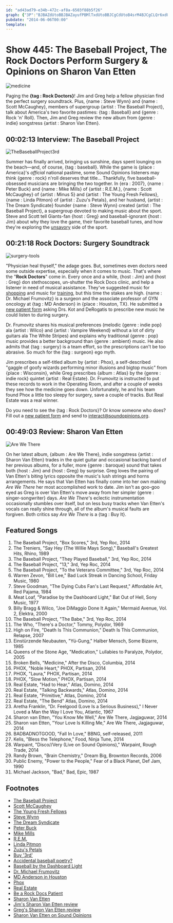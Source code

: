 ```yaml
---
id: "ad43ad79-e34b-472c-af8a-6503f88b5f26"
graph: {"3P":"BJBAZdUtoBBJBAZayufPBMlTxdUtoBBJCgCdUtoB4srM4BJCgCLQr6xdUtoB4srM4LQr6xSD8QjdUtoBJ4IAuSD8QjSD8QjomfQ1JP3hoQ3S6ZJP3hodUtoBBFtCNQ3S6ZQ3S6ZdUtoB","ZI":"","29R":"97qipVhgYuLv1hgVhgYuLv1hgSIDLuLv1hgn7q2k97qipX6cfd97qipBHm1G"}
pubdate: "2014-06-06T00:00"
template: 
---
```






# Show 445: The Baseball Project, The Rock Doctors Perform Surgery & Opinions on Sharon Van Etten

![medicine](https://static.soundopinions.org/images/2014/rockdoc_web.jpg)

Paging the **{tag : Rock Doctors}**! Jim and Greg help a fellow physician find the perfect surgery soundtrack. Plus, {name : Steve Wynn} and {name : Scott McCaughey}, members of supergroup {artist : The Baseball Project}, talk about America's two favorite pastimes: {tag : Baseball} and {genre : Rock 'n' Roll}. Then, Jim and Greg review the new album from {genre : indie} songstress {artist : Sharon Van Etten}.



## 00:02:13 Interview: The Baseball Project

![TheBaseballProject3rd](https://static.soundopinions.org/assets/445/3P0.jpg)

Summer has finally arrived, bringing us sunshine, days spent lounging on the beach—and, of course, {tag : baseball}. While the game is {place : America}'s *official* national pastime, some Sound Opinions listeners may think {genre : rock} n'roll deserves that title… Thankfully, five baseball-obsessed musicians are bringing the two together. In {era : 2007}, {name : Peter Buck} and {name : Mike Mills} of {artist : R.E.M.}, {name : Scott McCaughey} of {artist : Minus 5} and {artist : The Young Fresh Fellows}, {name : Linda Pitmon} of {artist : Zuzu's Petals}, and her husband, {artist : The Dream Syndicate} founder {name : Steve Wynn} created {artist : The Baseball Project}, a supergroup devoted to making music about the sport. Steve and Scott tell Giants-fan {host : Greg} and baseball-ignorant {host : Jim} about why they love the game, their favorite baseball tunes, and how they're exploring the [unsavory](http://lyrics.wikia.com/The_Baseball_Project:13) side of the sport.



## 00:21:18 Rock Doctors: Surgery Soundtrack

![surgery-tools](https://static.soundopinions.org/assets/445/ZI0.jpg)

"Physician heal thyself," the adage goes. But, sometimes even doctors need some outside expertise, especially when it comes to music. That's where the "**Rock Doctors**" come in. Every once and a while, {host : Jim} and {host : Greg} don stethoscopes, un-shutter the Rock Docs clinic, and help a listener in need of musical assistance. They've suggested music for [shopping](/show/259/#rockdoctors) and music for [training](/show/406/#rockdoctors), but this time the stakes are high. {name : Dr. Michael Frumovitz} is a surgeon and the associate professor of GYN oncology at {tag : MD Anderson} in {place : Houston, TX}. He submitted a [new patient form](http://www.soundopinions.org/rockdocsform.pdf) asking Drs. Kot and DeRogatis to prescribe new music he could listen to during surgery.

Dr. Frumovitz shares his musical preferences (melodic {genre : indie pop} ala {artist : Wilco} and {artist : Vampire Weekend} without a lot of dirty guitars ala The White Stripes) and explains why traditional {genre : pop} music provides a better background than {genre : ambient} music. He also admits that {tag : surgery} is a team effort, so the prescriptions can't be too abrasive. So much for the {tag : surgeon} ego myth.

Jim prescribes a self-titled album by {artist : Phox}, a self-described "gaggle of goofy wizards performing minor illusions and bigtop music" from {place : Wisconsin}, while Greg prescribes {album : Atlas} by the {genre : indie rock} quintet {artist : Real Estate}. Dr. Frumovitz is instructed to put these records to work in the Operating Room, and after a couple of weeks they see how the medicine goes down. Unfortunately, he and his team found Phox a little too sleepy for surgery, save a couple of tracks. But Real Estate was a real winner.

Do you need to see the {tag : Rock Doctors}? Or know someone who does? Fill out a [new patient form](http://www.soundopinions.org/rockdocsform.pdf) and send to interact@soundopinions.org.



## 00:49:03 Review: Sharon Van Etten

![Are We There](https://static.soundopinions.org/assets/445/29R0.jpg)

On her latest album, {album : Are We There}, indie songstress {artist : Sharon Van Etten} trades in the quiet guitar and occasional backing band of her previous albums, for a fuller, more {genre : baroque} sound that takes both {host : Jim} and {host : Greg} by surprise. Greg loves the pairing of Van Etten's biting lyrics opposite the music's lush strings and horns arrangements. He says that Van Etten has finally come into her own  making *Are We There* her most accomplished work to date. Jim isn't as goo-goo eyed as Greg is over Van Etten's move away from her simpler {genre : singer-songwriter} days. *Are We There*'s eclectic instrumentation occasionally stumbles over itself, but on less busy tracks when Van Etten's vocals can really shine through, all of the album's musical faults are forgiven. Both critics say *Are We There* is a {tag : Buy It}.



## Featured Songs

1. The Baseball Project, "Box Scores," 3rd, Yep Roc, 2014
2. The Treniers, "Say Hey (The Willie Mays Song)," Baseball's Greatest Hits, Rhino, 1989
3. The Baseball Project, "They Played Baseball," 3rd, Yep Roc, 2014
4. The Baseball Project, "13," 3rd, Yep Roc, 2014
5. The Baseball Project, "To the Veterans Committee," 3rd, Yep Roc, 2014
6. Warren Zevon, "Bill Lee," Bad Luck Streak in Dancing School, Friday Music, 1980
7. Steve Goodman, "The Dying Cubs Fan's Last Request," Affordable Art, Red Pajama, 1984
8. Meat Loaf, "Paradise by the Dashboard Light," Bat Out of Hell, Sony Music, 1977
9. Billy Bragg & Wilco, "Joe DiMaggio Done It Again," Mermaid Avenue, Vol. 2, Elektra, 2000
10. The Baseball Project, "The Babe," 3rd, Yep Roc, 2014
11. The Who, "There's a Doctor," Tommy, Polydor, 1969
12. High on Fire, "Death Is This Communion," Death Is This Communion, Relapse, 2007
13. Einstürzende Neubauten, "Yü-Gung," Halber Mensch, Some Bizarre, 1985
14. Queens of the Stone Age, "Medication," Lullabies to Paralyze, Polydor, 2005
15. Broken Bells, "Medicine," After the Disco, Columbia, 2014
16. PHOX, "Noble Heart," PHOX, Partisan, 2014
17. PHOX, "Laura," PHOX, Partisan, 2014
18. PHOX, "Slow Motion," PHOX, Partisan, 2014
19. Real Estate, "Had to Hear," Atlas, Domino, 2014
20. Real Estate, "Talking Backwards," Atlas, Domino, 2014
21. Real Estate, "Primitive," Atlas, Domino, 2014
22. Real Estate, "The Bend" Atlas, Domino, 2014
23. Aretha Franklin, "Dr. Feelgood (Love Is a Serious Business)," I Never Loved a Man the Way I Love You, Atlantic, 1967
24. Sharon van Etten, "You Know Me Well," Are We There, Jagjaguwar, 2014
25. Sharon van Etten, "Your Love Is Killing Me," Are We There, Jagjaguwar, 2014
26. BADBADNOTGOOD, "Fall In Love," BBNG, self-released, 2011
27. Kelis, "Bless the Telephone," Food, Ninja Tune, 2014
28. Warpaint, "Disco//Very (Live on Sound Opinions)," Warpaint, Rough Trade, 2014
29. Randy Brown, "Brain Chemistry," Dream Big, Brownton Records, 2006
30. Public Enemy, "Power to the People," Fear of a Black Planet, Def Jam, 1990
31. Michael Jackson, "Bad," Bad, Epic, 1987



## Footnotes

- [The Baseball Project](http://thebaseballproject.net/)
- [Scott McCaughey](http://www.allmusic.com/artist/scott-mccaughey-mn0000838503)
- [The Young Fresh Fellows](http://www.allmusic.com/artist/the-young-fresh-fellows-mn0000689768)
- [Steve Wynn](http://www.stevewynn.net/)
- [The Dream Syndicate](http://www.thedreamsyndicate.com/)
- [Peter Buck](http://www.allmusic.com/artist/peter-buck-mn0000319364)
- [Mike Mills](http://www.allmusic.com/artist/mike-mills-mn0000414895)
- [R.E.M.](http://www.allmusic.com/artist/rem-mn0000325459)
- [Linda Pitmon](http://www.allmusic.com/artist/linda-pitmon-mn0000830994)
- [Zuzu's Petals](http://www.allmusic.com/artist/zuzus-petals-mn0000231042)
- [Buy '3rd'](http://www.amazon.com/3rd-Baseball-Project/dp/B00IACUMFI/ref=sr_1_4?ie=UTF8&qid=1401905783&sr=8-4)
- [Accidental baseball poetry?](http://www.goodreads.com/book/show/3860.O_Holy_Cow_)
- [Baseball by the Dashboard Light](http://sports.espn.go.com/espn/page2/story?page=pearlman/070816)
- [Dr. Michael Frumovitz](http://faculty.mdanderson.org/Michael_Frumovitz/)
- [MD Anderson in Houston](http://www.mdanderson.org/about-us/index.html)
- [Phox](http://phoxband.com/)
- [Real Estate](http://www.realestatetheband.com/)
- [Be a Rock Docs Patient](http://www.soundopinions.org/rockdocsform.pdf)
- [Sharon Van Etten](http://www.sharonvanetten.com/)
- [Jim's Sharon Van Etten review](http://www.wbez.org/blogs/jim-derogatis/2014-05/sharon-van-etten-goes-baroque-110242)
- [Greg's Sharon Van Etten review](http://articles.chicagotribune.com/2012-02-08/entertainment/chi-sharon-van-etten-profile-sharon-van-etten-profiled-20120208_1_sharon-van-etten-songs-musicnow)
- [Sharon Van Etten on Sound Opinions](http://www.soundopinions.org/show/336/#sharonvanetten)